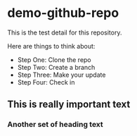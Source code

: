 # demo-github-repo

This is the test detail for this repository.

Here are things to think about:

* Step One: Clone the repo
* Step Two: Create a branch
* Step Three: Make your update
* Step Four: Check in

## **This is really important text**

### Another set of heading text